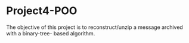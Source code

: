 # Project4-POO 

The objective of this project is to reconstruct/unzip a message archived with a binary-tree- based algorithm. 
